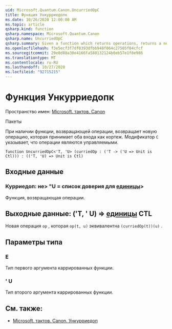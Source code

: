 ```yaml
---
uid: Microsoft.Quantum.Canon.UncurriedOpC
title: Функция Ункурриедопк
ms.date: 10/26/2020 12:00:00 AM
ms.topic: article
qsharp.kind: function
qsharp.namespace: Microsoft.Quantum.Canon
qsharp.name: UncurriedOpC
qsharp.summary: Given a function which returns operations, returns a new operation which takes both inputs as a tuple. The modifier `C` indicates that the operations are controllable.
ms.openlocfilehash: f3e5ecf3f7df0393dfbb948f064c27505f04cfcf
ms.sourcegitcommit: 29e0d88a30e4166fa580132124b0eb57e1f0e986
ms.translationtype: MT
ms.contentlocale: ru-RU
ms.lasthandoff: 10/27/2020
ms.locfileid: "92715215"
---
```

# <a name="uncurriedopc-function"></a>Функция Ункурриедопк

Пространство имен: [Microsoft. тактов. Canon](xref:Microsoft.Quantum.Canon)

Пакеты [](https://nuget.org/packages/)


При наличии функции, возвращающей операции, возвращает новую операцию, которая принимает оба входа как кортеж.
Модификатор `C` указывает, что операции являются управляемыми.

```qsharp
function UncurriedOpC<'T, 'U> (curriedOp : ('T -> ('U => Unit is Ctl))) : (('T, 'U) => Unit is Ctl)
```


## <a name="input"></a>Входные данные

### <a name="curriedop--t---u--unit-ctl"></a>Курриедоп: не> "U = список доверия для [единицы](xref:microsoft.quantum.lang-ref.unit)>

Функция, возвращающая операции.



## <a name="output--tu--unit-ctl"></a>Выходные данные: ('T, ' U) => [единицы](xref:microsoft.quantum.lang-ref.unit) CTL

Новая операция `op` , которая `op(t, u)` эквивалентна `(curriedOp(t))(u)` .

## <a name="type-parameters"></a>Параметры типа

### <a name="t"></a>Е

Тип первого аргумента каррированных функции.
### <a name="u"></a>' U

Тип второго аргумента каррированных функции.

## <a name="see-also"></a>См. также:

- [Microsoft. тактов. Canon. Ункурриедоп](xref:Microsoft.Quantum.Canon.UncurriedOp)